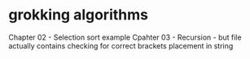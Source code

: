 # grokking algorithms

Chapter 02 - Selection sort example
Cpahter 03 - Recursion  - but file actually contains checking for correct brackets placement in string

